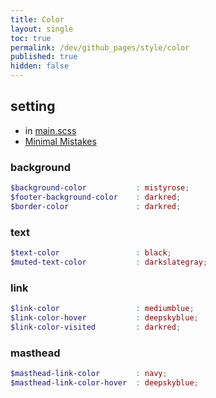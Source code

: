 ```yaml
---
title: Color
layout: single
toc: true
permalink: /dev/github_pages/style/color
published: true
hidden: false
---
```


<head>
  <base target="_blank">
</head>



## setting

- in [main.scss](/dev/github_pages/style/customization#mainscss)
- [Minimal Mistakes](https://mmistakes.github.io/minimal-mistakes/docs/stylesheets/#colors)

### background

```scss
$background-color           : mistyrose;
$footer-background-color    : darkred;
$border-color               : darkred;
```

### text

```scss
$text-color                 : black;
$muted-text-color           : darkslategray;
```

### link

```scss
$link-color                 : mediumblue;
$link-color-hover           : deepskyblue;
$link-color-visited         : darkred;
```

### masthead

```scss
$masthead-link-color        : navy;
$masthead-link-color-hover  : deepskyblue;
```
